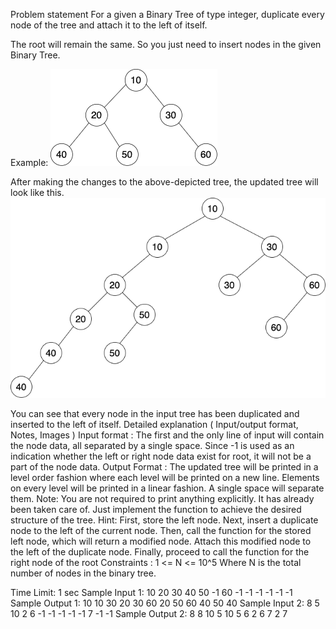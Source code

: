 Problem statement
For a given a Binary Tree of type integer, duplicate every node of the tree and attach it to the left of itself.

The root will remain the same. So you just need to insert nodes in the given Binary Tree.

Example:
![alt text](image.png)

After making the changes to the above-depicted tree, the updated tree will look like this.
![alt text](image-1.png)

You can see that every node in the input tree has been duplicated and inserted to the left of itself.
Detailed explanation ( Input/output format, Notes, Images )
Input format :
The first and the only line of input will contain the node data, all separated by a single space. Since -1 is used as an indication whether the left or right node data exist for root, it will not be a part of the node data.
Output Format :
The updated tree will be printed in a level order fashion where each level will be printed on a new line.
Elements on every level will be printed in a linear fashion. A single space will separate them.
Note:
You are not required to print anything explicitly. It has already been taken care of. Just implement the function to achieve the desired structure of the tree.
Hint:
First, store the left node. Next, insert a duplicate node to the left of the current node. Then, call the function for the stored left node, which will return a modified node. Attach this modified node to the left of the duplicate node. Finally, proceed to call the function for the right node of the root
Constraints :
1 <= N <= 10^5
Where N is the total number of nodes in the binary tree.

Time Limit: 1 sec
Sample Input 1:
10 20 30 40 50 -1 60 -1 -1 -1 -1 -1 -1
Sample Output 1:
10
10 30
20 30 60
20 50 60
40 50
40
Sample Input 2:
8 5 10 2 6 -1 -1 -1 -1 -1 7 -1 -1
Sample Output 2:
8
8 10
5 10
5 6
2 6 7
2 7

